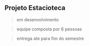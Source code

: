 Projeto Estacioteca
-
> em desenvolvimento

> equipe composta por 6 pessoas

> entrega ate para fim do semestre
